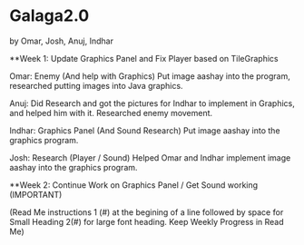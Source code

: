 # Galaga2.0
by Omar, Josh, Anuj, Indhar

**Week 1: Update Graphics Panel and Fix Player based on TileGraphics

Omar: Enemy (And help with Graphics) Put image aashay into the program, researched putting images into Java graphics.

Anuj: Did Research and got the pictures for Indhar to implement in Graphics, and helped him with it. Researched enemy movement.

Indhar: Graphics Panel (And Sound Research) Put image aashay into the graphics program.

Josh: Research (Player / Sound) Helped Omar and Indhar implement image aashay into the graphics program.

**Week 2: Continue Work on Graphics Panel / Get Sound working (IMPORTANT)

(Read Me instructions 1 (#) at the begining of a line followed by space for Small Heading 2(#) for large font heading. Keep Weekly Progress in Read Me)
